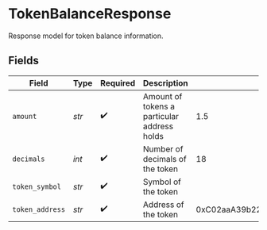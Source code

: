 # TokenBalanceResponse

Response model for token balance information.


## Fields

| Field                                       | Type                                        | Required                                    | Description                                 | Example                                     |
| ------------------------------------------- | ------------------------------------------- | ------------------------------------------- | ------------------------------------------- | ------------------------------------------- |
| `amount`                                    | *str*                                       | :heavy_check_mark:                          | Amount of tokens a particular address holds | 1.5                                         |
| `decimals`                                  | *int*                                       | :heavy_check_mark:                          | Number of decimals of the token             | 18                                          |
| `token_symbol`                              | *str*                                       | :heavy_check_mark:                          | Symbol of the token                         |                                             |
| `token_address`                             | *str*                                       | :heavy_check_mark:                          | Address of the token                        | 0xC02aaA39b223FE8D0A0e5C4F27eAD9083C756Cc2  |